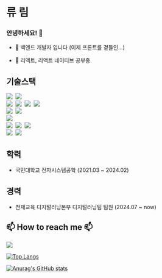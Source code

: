 <h1 > 류 림</h1>
<h3 > 안녕하세요! 👋</h3>

<!--
**miro7923/miro7923** is a ✨ _special_ ✨ repository because its `README.md` (this file) appears on your GitHub profile.

Here are some ideas to get you started:

- 🔭 I’m currently working on ...
- 🌱 I’m currently learning ...<br>
- 👯 I’m looking to collaborate on ...
- 🤔 I’m looking for help with ...
- 💬 Ask me about ...
- 😄 Pronouns: ...
- ⚡ Fun fact: ...
-->
<!--[![Portfolio Badge](https://img.shields.io/badge/Portfolio-ffffff?style=flat-square&logo=Notion&logoColor=black&link=https://weak-lasagna-cf1.notion.site/Rim-s-Portfolio-2d4a7a9f913746c78873ba731c09a2ce?pvs=4)](https://weak-lasagna-cf1.notion.site/Rim-s-Portfolio-2d4a7a9f913746c78873ba731c09a2ce?pvs=4)-->

* 🌱 백엔드 개발자 입니다 (이제 프론트를 곁들인...)
<!--* 👯 
* 😎 -->
* 🔭 리액트, 리액트 네이티브 공부중

  
<h2 > 기술스택 </h2>

<p >
  <img src="https://img.shields.io/badge/Java-007396?style=flat-square&logo=JAVA&logoColor=white"/></a>&nbsp 
  <img src="https://img.shields.io/badge/Spring-6DB33F?style=flat-square&logo=Spring&logoColor=white"/></a>&nbsp 
  <br>
  <img src="https://img.shields.io/badge/JavaScript-F7DF1E?style=flat-square&logo=JavaScript&logoColor=white"/></a>&nbsp 
  <img src="https://img.shields.io/badge/JSON-000000?style=flat-square&logo=JSON&logoColor=white"/></a>&nbsp 
  <img src="https://img.shields.io/badge/HTML5-E34F26?style=flat-square&logo=HTML5&logoColor=white"/></a>&nbsp 
  <img src="https://img.shields.io/badge/CSS3-1572B6?style=flat-square&logo=CSS3&logoColor=white"/></a>&nbsp 
  <br>
  <img src="https://img.shields.io/badge/docker-%230db7ed.svg?style=flat-square&logo=docker&logoColor=white"></a>&nbsp
  <img src="https://img.shields.io/badge/AWS-%23FF9900.svg?style=flat-square&logo=amazon-aws&logoColor=white"></a>&nbsp 
  <br>
  <img src="https://img.shields.io/badge/MariaDB-4479A1?style=flat-square&logo=MariaDB&logoColor=white"/></a>&nbsp 
  <br>
    <img src="https://img.shields.io/badge/Eclipse-IDE-2C2255?style=flat-square&logo=Eclipse-IDE&logoColor=white"/></a>&nbsp
  <img src="https://img.shields.io/badge/Visual-Studio-5C2D91?style=flat-square&logo=Visual-Studio&logoColor=white"/></a>&nbsp 
  <img src="https://img.shields.io/badge/React-20232A?style=for-the-badge&logo=react&logoColor=61DAFB"/></a>
  <br>
  <img src="https://img.shields.io/badge/macOS-000000?style=flat-square&logo=macOS&logoColor=white"/></a>&nbsp 
  <img src="https://img.shields.io/badge/Windows-0078D6?style=flat-square&logo=Windows&logoColor=white"/></a>&nbsp 
</p>

<h2>학력</h2>
<ul>
  <li>국민대학교 전자시스템공학 (2021.03 ~ 2024.02)</li>
</ul>

<h2>경력</h2>
<ul>
  <li>천재교육 디지털러닝본부 디지털러닝팀 팀원 (2024.07 ~ now)</li>
</ul>

<h2> 📫 How to reach me 📫</h2>
<p >
  <a href="mailto:lapinrim@gmail.com"><img src="https://img.shields.io/badge/-Gmail-critical"><br>
</p>

[![Top Langs](https://github-readme-stats.vercel.app/api/top-langs/?username=Ryurim)](https://github.com/anuraghazra/github-readme-stats)

[![Anurag's GitHub stats](https://github-readme-stats.vercel.app/api?username=Ryurim)](https://github.com/anuraghazra/github-readme-stats)
    

<!--[![Rim's github stats](https://github-readme-stats.vercel.app/api?username=Ryurim)](https://github.com/Ryurim)-->
